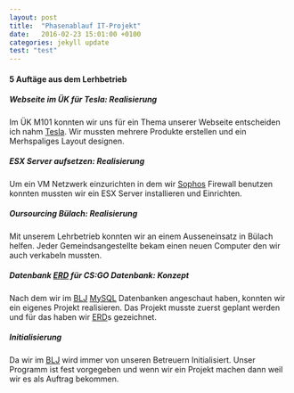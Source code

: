 ```yaml
---
layout: post
title:  "Phasenablauf IT-Projekt"
date:   2016-02-23 15:01:00 +0100
categories: jekyll update
test: "test"
---
```

#### 5 Auftäge aus dem Lerhbetrieb
##### Webseite im ÜK für Tesla: Realisierung
Im ÜK M101 konnten wir uns für ein Thema unserer Webseite entscheiden ich nahm [Tesla]. Wir mussten mehrere Produkte erstellen und ein Merhspaliges Layout designen. 
##### ESX Server aufsetzen: Realisierung
Um ein VM Netzwerk einzurichten in dem wir [Sophos] Firewall benutzen konnten mussten wir ein ESX Server installieren und Einrichten.
##### Oursourcing Bülach: Realisierung
Mit unserem Lehrbetrieb konnten wir an einem Ausseneinsatz in Bülach helfen. Jeder Gemeindsangestellte bekam einen neuen Computer den wir auch verkabeln mussten.
##### Datenbank [ERD] für CS:GO Datenbank: Konzept
Nach dem wir im [BLJ] [MySQL] Datenbanken angeschaut haben, konnten wir ein eigenes Projekt realisieren. Das Projekt musste zuerst geplant werden und für das haben wir [ERD]s gezeichnet.
##### Initialisierung
Da wir im [BLJ] wird immer von unseren Betreuern Initialisiert. Unser Programm ist fest vorgegeben und wenn wir ein Projekt machen dann weil wir es als Auftrag bekommen.

[Tesla]: <https://www.teslamotors.com>
[Sophos]: <https://www.sophos.com>
[BLJ]: <http://blj.zbw.ch>
[MySQL]: <https://www.mysql.de>
[ERD]: <https://de.wikipedia.org/wiki/Entity-Relationship-Modell>


